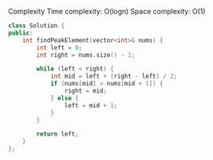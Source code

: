 
Complexity
Time complexity: O(logn)
Space complexity: O(1)
```cpp
class Solution {
public:
    int findPeakElement(vector<int>& nums) {
        int left = 0;
        int right = nums.size() - 1;

        while (left < right) {
            int mid = left + (right - left) / 2;
            if (nums[mid] > nums[mid + 1]) {
                right = mid;
            } else {
                left = mid + 1;
            }
        }

        return left;        
    }
};
```

